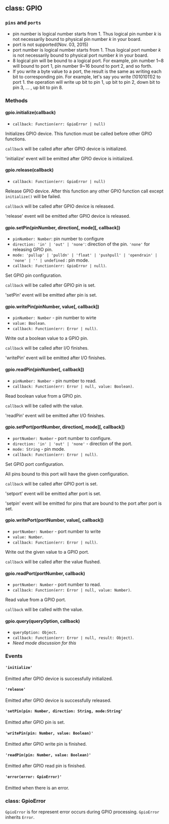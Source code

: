 ## class: GPIO

### `pins` and `ports`

* pin number is logical number starts from 1. Thus logical pin number *k* is not necessarily bound to physical pin number *k* in your board.
* port is not supported(Nov. 03, 2015)
* port number is logical number starts from 1. Thus logical port number *k* is not necessarily bound to physical port number *k* in your board.
* 8 logical pin will be bound to a logical port. For example, pin number 1~8 will bound to port 1, pin number 9~16 bound to port 2, and so forth.
* If you write a byte value to a port, the result is the same as writing each bit to corresponding pin. For example, let's say you write (10101011)2 to port 1. the operation will write up bit to pin 1, up bit to pin 2, down bit to pin 3, ... , up bit to pin 8.

### Methods

#### gpio.initialize(callback)

* `callback: Function(err: GpioError | null)`

Initializes GPIO device.
This function must be called before other GPIO functions.

`callback` will be called after after GPIO device is initialized.

'initialize' event will be emitted after GPIO device is initialized.


#### gpio.release(callback)

* `callback: Function(err: GpioError | null)`

Release GPIO device.
After this function any other GPIO function call except `initialize()` will be failed.

`callback` will be called after GPIO device is released.

'release' event will be emitted after GPIO device is released.


#### gpio.setPin(pinNumber, direction[, mode][, callback])

* `pinNumber: Number`: pin number to configure
* `direction: 'in' | 'out' | 'none'`: direction of the pin. `'none'` for releasing GPIO pin.
* `mode: 'pullup' | 'pulldn' | 'float' | 'pushpull' | 'opendrain' | 'none' | '' | undefined` : pin mode. 
* `callback: Function(err: GpioError | null)`.

Set GPIO pin configuration.

`callback` will be called after GPIO pin is set.

'setPin' event will be emitted after pin is set.


#### gpio.writePin(pinNumber, value[, callback])
* `pinNumber: Number` - pin number to wirte
* `value: Boolean`.
* `callback: Function(err: Error | null)`.

Write out a boolean value to a GPIO pin.

`callback` will be called after I/O finishes.

'writePin' event will be emitted after I/O finishes.


#### gpio.readPin(pinNumber[, callback])
* `pinNumber: Number` - pin number to read.
* `callback: Function(err: Error | null, value: Boolean)`.

Read boolean value from a GPIO pin.

`callback` will be called with the value.

'readPin' event will be emitted after I/O finishes.


#### gpio.setPort(portNumber, direction[, mode][, callback])
* `portNumber: Number` - port number to configure.
* `direction: 'in' | 'out' | 'none'` - direction of the port.
* `mode: String` - pin mode.
* `callback: Function(err: Error | null)`.

Set GPIO port configuration.

All pins bound to this port will have the given configuration. 

`callback` will be called after GPIO port is set.

'setport' event will be emitted after port is set.

'setpin' event will be emitted for pins that are bound to the port after port is set.


#### gpio.writePort(portNumber, value[, callback])
* `portNumber: Number` - port number to write
* `value: Number`.
* `callback: Function(err: Error | null)`.

Write out the given value to a GPIO port.

`callback` will be called after the value flushed.


#### gpio.readPort(portNumber, callback)
* `portNumber: Number` - port number to read.
* `callback: Function(err: Error | null, value: Number)`.

Read value from a GPIO port.

`callback` will be called with the value.


#### gpio.query(queryOption, callback)
* `queryOption: Object`.
* `callback: Function(err: Error | null, result: Object)`.
* _Need mode discussion for this_

### Events

#### `'initialize'`

Emitted after GPIO device is successfully initialized.

#### `'release'`

Emitted after GPIO device is successfully released.

#### `'setPin(pin: Number, direction: String, mode:String'`

Emitted after GPIO pin is set.

#### `'writePin(pin: Number, value: Boolean)'`

Emitted after GPIO write pin is finished.

#### `'readPin(pin: Number, value: Boolean)'`

Emitted after GPIO read pin is finished.

#### `'error(error: GpioError)'`

Emitted when there is an error.

### class: GpioError

`GpioError` is for represent error occurs during GPIO processing.
`GpioError` inherits `Error`.

